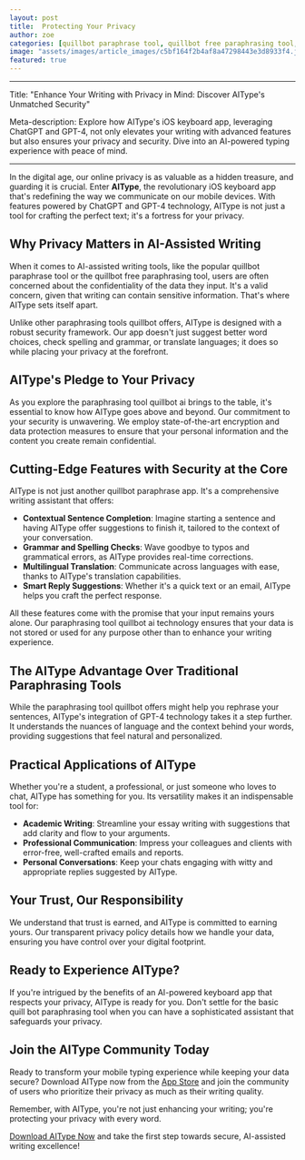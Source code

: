 ```yaml
---
layout: post
title:  Protecting Your Privacy
author: zoe
categories: [quillbot paraphrase tool, quillbot free paraphrasing tool, quill bot paraphrasing tool, quillbot ai paraphrasing tool, quillbot paraphrase app, paraphrasing tool quillbot, paraphrasing tool quillbot ai]
image: "assets/images/article_images/c5bf164f2b4af8a47298443e3d8933f4.jpg"
featured: true
---
```


---

Title: "Enhance Your Writing with Privacy in Mind: Discover AIType's Unmatched Security"

Meta-description: Explore how AIType's iOS keyboard app, leveraging ChatGPT and GPT-4, not only elevates your writing with advanced features but also ensures your privacy and security. Dive into an AI-powered typing experience with peace of mind.

---

In the digital age, our online privacy is as valuable as a hidden treasure, and guarding it is crucial. Enter **AIType**, the revolutionary iOS keyboard app that's redefining the way we communicate on our mobile devices. With features powered by ChatGPT and GPT-4 technology, AIType is not just a tool for crafting the perfect text; it's a fortress for your privacy.

## Why Privacy Matters in AI-Assisted Writing

When it comes to AI-assisted writing tools, like the popular quillbot paraphrase tool or the quillbot free paraphrasing tool, users are often concerned about the confidentiality of the data they input. It's a valid concern, given that writing can contain sensitive information. That's where AIType sets itself apart.

Unlike other paraphrasing tools quillbot offers, AIType is designed with a robust security framework. Our app doesn't just suggest better word choices, check spelling and grammar, or translate languages; it does so while placing your privacy at the forefront.

## AIType's Pledge to Your Privacy

As you explore the paraphrasing tool quillbot ai brings to the table, it's essential to know how AIType goes above and beyond. Our commitment to your security is unwavering. We employ state-of-the-art encryption and data protection measures to ensure that your personal information and the content you create remain confidential.

## Cutting-Edge Features with Security at the Core

AIType is not just another quillbot paraphrase app. It's a comprehensive writing assistant that offers:

- **Contextual Sentence Completion**: Imagine starting a sentence and having AIType offer suggestions to finish it, tailored to the context of your conversation.
- **Grammar and Spelling Checks**: Wave goodbye to typos and grammatical errors, as AIType provides real-time corrections.
- **Multilingual Translation**: Communicate across languages with ease, thanks to AIType's translation capabilities.
- **Smart Reply Suggestions**: Whether it's a quick text or an email, AIType helps you craft the perfect response.

All these features come with the promise that your input remains yours alone. Our paraphrasing tool quillbot ai technology ensures that your data is not stored or used for any purpose other than to enhance your writing experience.

## The AIType Advantage Over Traditional Paraphrasing Tools

While the paraphrasing tool quillbot offers might help you rephrase your sentences, AIType's integration of GPT-4 technology takes it a step further. It understands the nuances of language and the context behind your words, providing suggestions that feel natural and personalized.

## Practical Applications of AIType

Whether you're a student, a professional, or just someone who loves to chat, AIType has something for you. Its versatility makes it an indispensable tool for:

- **Academic Writing**: Streamline your essay writing with suggestions that add clarity and flow to your arguments.
- **Professional Communication**: Impress your colleagues and clients with error-free, well-crafted emails and reports.
- **Personal Conversations**: Keep your chats engaging with witty and appropriate replies suggested by AIType.

## Your Trust, Our Responsibility

We understand that trust is earned, and AIType is committed to earning yours. Our transparent privacy policy details how we handle your data, ensuring you have control over your digital footprint.

## Ready to Experience AIType?

If you're intrigued by the benefits of an AI-powered keyboard app that respects your privacy, AIType is ready for you. Don't settle for the basic quill bot paraphrasing tool when you can have a sophisticated assistant that safeguards your privacy.

## Join the AIType Community Today

Ready to transform your mobile typing experience while keeping your data secure? Download AIType now from the [App Store](https://apps.apple.com/us/app/aitype-grammar-check-keyboard/id6469163944) and join the community of users who prioritize their privacy as much as their writing quality.

Remember, with AIType, you're not just enhancing your writing; you're protecting your privacy with every word.

[Download AIType Now](https://apps.apple.com/us/app/aitype-grammar-check-keyboard/id6469163944) and take the first step towards secure, AI-assisted writing excellence!